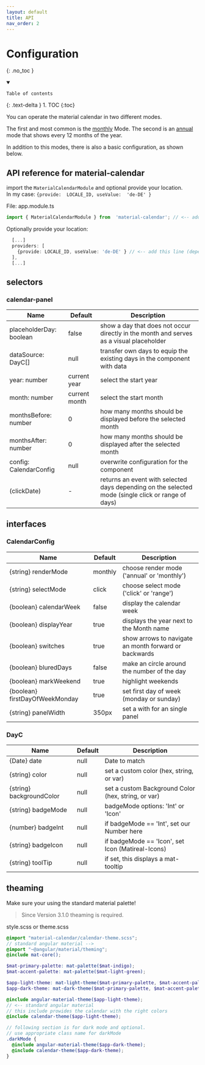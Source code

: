 ```yaml
---
layout: default
title: API
nav_order: 2
---
```


# Configuration

{: .no_toc }

<details open markdown="block">
  <summary>

    Table of contents

  </summary>
  {: .text-delta }
1. TOC
{:toc}
</details>

You can operate the material calendar in two different modes.

The first and most common is the [monthly](https://eksrvb.github.io/material-calendar/configuration/monthly) Mode. The second is an [annual](https://eksrvb.github.io/material-calendar/configuration/annual) mode that shows every 12 months of the year.

In addition to this modes, there is also a basic configuration, as shown below.

## API reference for material-calendar

import the `MaterialCalendarModule` and optional provide your location.<br>
In my case: `{provide:  LOCALE_ID, useValue:  'de-DE' }`

File: app.module.ts

```typescript
import { MaterialCalendarModule } from  'material-calendar'; // <-- add this line
```

Optionally provide your location:
```typescript
  [...]
  providers: [
    {provide: LOCALE_ID, useValue: 'de-DE' } // <-- add this line (depending on your location)
  ],
  [...]
```

## selectors

### calendar-panel

| Name | Default | Description |
| ---- | ------- | ----------- |
| placeholderDay: boolean | false | show a day that does not occur directly in the month and serves as a visual placeholder |
| dataSource: DayC[]      | null | transfer own days to equip the existing days in the component with data |
| year: number            | current year | select the start year |
| month: number           | current month | select the start month |
| monthsBefore: number    | 0 | how many months should be displayed before the selected month |
| monthsAfter: number     | 0 | how many months should be displayed after the selected month |
| config: CalendarConfig  | null | overwrite configuration for the component |
| (clickDate)             | - | returns an event with selected days depending on the selected mode (single click or range of days) |

## interfaces

### CalendarConfig

| Name | Default | Description |
| ---- | ------- | ----------- |
| {string}    renderMode           | monthly | choose render mode ('annual' or 'monthly') |
| {string}    selectMode           | click | choose select mode ('click' or 'range') |
| {boolean}   calendarWeek         | false | display the calendar week |
| {boolean}   displayYear          | true | displays the year next to the Month name |
| {boolean}   switches             | true | show arrows to navigate an month forward or backwards |
| {boolean}   bluredDays           | false | make an circle around the number of the day |
| {boolean}   markWeekend          | true | highlight weekends |
| {boolean}   firstDayOfWeekMonday | true | set first day of week (monday or sunday) |
| {string}    panelWidth           | 350px | set a with for an single panel |

### DayC

| Name | Default | Description |
| ---- | ------- | ----------- |
| {Date}     date            | null | Date to match |
| {string}   color           | null | set a custom color (hex, string, or var) |
| {string}   backgroundColor | null | set a custom Background Color (hex, string, or var) |
| {string}   badgeMode       | null | badgeMode options: 'Int' or 'Icon' |
| {number}   badgeInt        | null | if badgeMode == 'Int', set our Number here |
| {string}   badgeIcon       | null | if badgeMode == 'Icon', set Icon (Matireal-Icons) |
| {string}   toolTip         | null | if set, this displays a mat-tooltip |

## theaming

Make sure your using the standard material palette!

> Since Version 3.1.0 theaming is required.

style.scss or theme.scss
```scss
@import "material-calendar/calendar-theme.scss";
// standard angular material -->
@import "~@angular/material/theming";
@include mat-core();

$mat-primary-palette: mat-palette($mat-indigo);
$mat-accent-palette: mat-palette($mat-light-green);

$app-light-theme: mat-light-theme($mat-primary-palette, $mat-accent-palette);
$app-dark-theme: mat-dark-theme($mat-primary-palette, $mat-accent-palette);

@include angular-material-theme($app-light-theme);
// <-- standard angular material
// this include prowides the calendar with the right colors
@include calendar-theme($app-light-theme);

// following section is for dark mode and optional.
// use appropriate class name for darkMode
.darkMode {
  @include angular-material-theme($app-dark-theme);
  @include calendar-theme($app-dark-theme);
}
```
